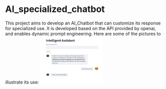 # AI_specialized_chatbot
This project aims to develop an AI_Chatbot that can customize its response for specialized use.  It is developed based on the API provided by openai, and enables dynamic prompt engineering. 
Here are some of the pictures to illustrate its use:
<img src="https://github.com/alandong1234/AI_specialized_chatbot/blob/main/pictures/user_page.png" alt="user page" width="200">
